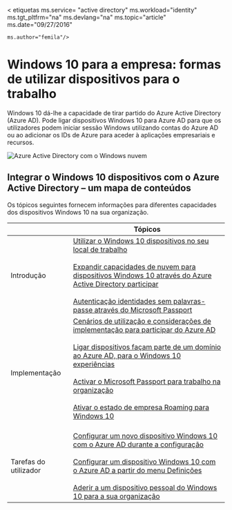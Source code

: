 <properties
    pageTitle="Windows 10 para a empresa: formas de utilizar dispositivos para o trabalho | Microsoft Azure"
    description="Descrição geral de implementação do Windows 10 dispositivos para empresas e como integrar com o Azure Active Directory para a nuvem do Windows. Contrasta as diferentes maneiras de um dispositivo pode ser aprovisionada e utilizada numa empresa através do portal do Azure."
    keywords="nuvem do Windows, Windows no Azure Active Directory, dispositivos Windows 10 em dispositivos Azure, do Azure Windows"
    services="active-directory"
    documentationCenter=""
    authors="femila"
    manager="swadhwa"
    editor=""
    tags="azure-classic-portal"/>

< etiquetas ms.service= "active directory" ms.workload="identity" ms.tgt_pltfrm="na" ms.devlang="na" ms.topic="article" ms.date="09/27/2016"

    ms.author="femila"/>

# <a name="windows-10-for-the-enterprise-ways-to-use-devices-for-work"></a>Windows 10 para a empresa: formas de utilizar dispositivos para o trabalho

Windows 10 dá-lhe a capacidade de tirar partido do Azure Active Directory (Azure AD). Pode ligar dispositivos Windows 10 para Azure AD para que os utilizadores podem iniciar sessão Windows utilizando contas do Azure AD ou ao adicionar os IDs de Azure para aceder à aplicações empresariais e recursos.

![Azure Active Directory com o Windows nuvem](./media/active-directory-azureadjoin/windows10-overview.png)


## <a name="integrating-windows-10-devices-with-azure-active-directory--a-content-map"></a>Integrar o Windows 10 dispositivos com o Azure Active Directory – um mapa de conteúdos

Os tópicos seguintes fornecem informações para diferentes capacidades dos dispositivos Windows 10 na sua organização.

|              | Tópicos                                                                                                                                                                                                    |
|--------------------------------|-------------------------------------------------------------------------------------------------------------------------------------------------------------------------------------------------------------------------------------------------------------------------------------------------------------|
| Introdução                  | [Utilizar o Windows 10 dispositivos no seu local de trabalho](active-directory-azureadjoin-windows10-devices.md) <br> <br> [Expandir capacidades de nuvem para dispositivos Windows 10 através do Azure Active Directory participar](active-directory-azureadjoin-overview.md) <br> <br> [Autenticação identidades sem palavras-passe através do Microsoft Passport](active-directory-azureadjoin-passport.md)                              |
| Implementação     | [Cenários de utilização e considerações de implementação para participar do Azure AD](active-directory-azureadjoin-deployment-aadjoindirect.md) <br><br> [Ligar dispositivos façam parte de um domínio ao Azure AD, para o Windows 10 experiências](active-directory-azureadjoin-devices-group-policy.md)<br><br>[Activar o Microsoft Passport para trabalho na organização](active-directory-azureadjoin-passport-deployment.md)<br><br> [Ativar o estado de empresa Roaming para Windows 10](active-directory-windows-enterprise-state-roaming-overview.md)<br><br> |
| Tarefas do utilizador    | [Configurar um novo dispositivo Windows 10 com o Azure AD durante a configuração](active-directory-azureadjoin-user-frx.md) <br><br> [Configurar um dispositivo Windows 10 com o Azure AD a partir do menu Definições](active-directory-azureadjoin-user-upgrade.md) <br><br> [Aderir a um dispositivo pessoal do Windows 10 para a sua organização](active-directory-azureadjoin-personal-device.md) |
